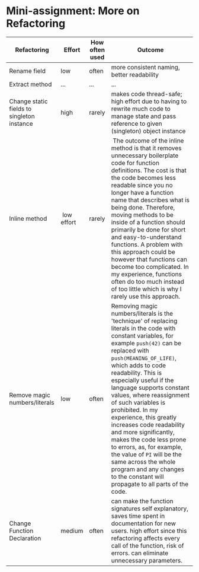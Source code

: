 # Mini-assignment: More on Refactoring

| Refactoring                                | Effort | How often used | Outcome                                                                |
|--------------------------------------------|--------|----------------|------------------------------------------------------------------------|
| Rename field                               | low    | often          | more consistent naming, better readability                             |
| Extract method                             | ...    | ...            | ...                                                                    |
| Change static fields to singleton instance | high   | rarely         | makes code thread-safe; high effort due to having to rewrite much code to manage state and pass reference to given (singleton) object instance |
|Inline method| low effort| rarely | The outcome of the inline method is that it removes unnecessary boilerplate code for function definitions. The cost is that the code becomes less readable since you no longer have a function name that describes what is being done. Therefore, moving methods to be inside of a function should primarily be done for short and easy-to-understand functions. A problem with this approach could be however that functions can become too complicated. In my experience, functions often do too much instead of too little which is why I rarely use this approach.
| Remove magic numbers/literals | low | often | Removing magic numbers/literals is the 'technique' of replacing literals in the code with constant variables, for example ``` push(42) ``` can be replaced with ``` push(MEANING_OF_LIFE)```, which adds to code readability. This is especially useful if the language supports constant values, where reassignment of such variables is prohibited. In my experience, this greatly increases code readability and more significantly, makes the code less prone to errors, as, for example, the value of `PI` will be the same across the whole program and any changes to the constant will propagate to all parts of the code.  |
| Change Function Declaration                | medium | often          | can make the function signatures self explanatory, saves time spent in documentation for new users. high effort since this refactoring affects every call of the function, risk of errors. can eliminate unnecessary parameters. |